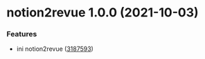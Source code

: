 # notion2revue 1.0.0 (2021-10-03)

### Features

- ini notion2revue ([3187593](https://github.com/shunkakinoki/packages/commit/3187593f0a30bc6792c8e0a43e6b3a888e627efe))
